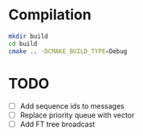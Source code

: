 # Compilation

```bash
mkdir build
cd build
cmake .. -DCMAKE_BUILD_TYPE=Debug
```

# TODO

  - [ ] Add sequence ids to messages
  - [ ] Replace priority queue with vector
  - [ ] Add FT tree broadcast
